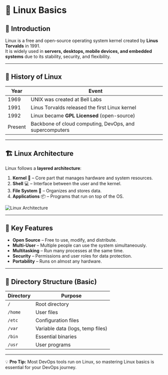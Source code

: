# 🐧 Linux Basics

## 📌 Introduction
Linux is a free and open-source operating system kernel created by **Linus Torvalds** in 1991.  
It is widely used in **servers, desktops, mobile devices, and embedded systems** due to its stability, security, and flexibility.

---

## 📜 History of Linux
| Year | Event |
|------|-------|
| 1969 | UNIX was created at Bell Labs |
| 1991 | Linus Torvalds released the first Linux kernel |
| 1992 | Linux became **GPL Licensed** (open-source) |
| Present | Backbone of cloud computing, DevOps, and supercomputers |

---

## 🏗 Linux Architecture
Linux follows a **layered architecture**:

1. **Kernel** 🧠 – Core part that manages hardware and system resources.
2. **Shell** 💻 – Interface between the user and the kernel.
3. **File System** 📂 – Organizes and stores data.
4. **Applications** 📦 – Programs that run on top of the OS.

![Linux Architecture](https://upload.wikimedia.org/wikipedia/commons/9/9d/Linux_kernel_and_GNU_system_components.svg)

---

## 🔑 Key Features
- **Open Source** – Free to use, modify, and distribute.
- **Multi-User** – Multiple people can use the system simultaneously.
- **Multitasking** – Run many processes at the same time.
- **Security** – Permissions and user roles for data protection.
- **Portability** – Runs on almost any hardware.

---

## 📂 Directory Structure (Basic)
| Directory | Purpose |
|-----------|---------|
| `/` | Root directory |
| `/home` | User files |
| `/etc` | Configuration files |
| `/var` | Variable data (logs, temp files) |
| `/bin` | Essential binaries |
| `/usr` | User programs |

---

💡 **Pro Tip:** Most DevOps tools run on Linux, so mastering Linux basics is essential for your DevOps journey.
